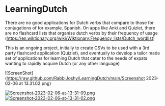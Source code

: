 # LearningDutch

There are no good applications for Dutch verbs that compare to those for conjugations of for example, Spanish. On apps like Anki and Quizlet, there are no flashcard lists that organise dutch verbs by their frequency of usage (https://en.wiktionary.org/wiki/Wiktionary:Frequency_lists/Dutch_wordlist)

This is an ongoing project, initially to create CSVs to be used with a 3rd party flashcard application (Quizlet), and eventually to develop a tailor made set of applications for learning Dutch that cater to the needs of expats wanting to rapidly acquire Dutch (or any other language)

![ScreenShot](https://raw.github.com/RabbiJoshy/LearningDutch/main/Screenshot 2023-02-06 at 13.31.02.png)

[![Screenshot-2023-02-06-at-13-31-09.png](https://i.postimg.cc/W3FL2rYp/Screenshot-2023-02-06-at-13-31-09.png)](https://postimg.cc/sQr0mBRb)
[![Screenshot-2023-02-06-at-13-31-02.png](https://i.postimg.cc/hG3RWMr3/Screenshot-2023-02-06-at-13-31-02.png)](https://postimg.cc/mcM57YKQ)
